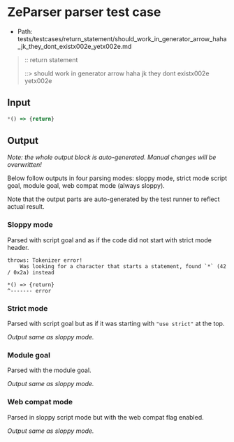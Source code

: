 # ZeParser parser test case

- Path: tests/testcases/return_statement/should_work_in_generator_arrow_haha_jk_they_dont_existx002e_yetx002e.md

> :: return statement
>
> ::> should work in generator arrow haha jk they dont existx002e yetx002e

## Input


`````js
*() => {return}
`````

## Output

_Note: the whole output block is auto-generated. Manual changes will be overwritten!_

Below follow outputs in four parsing modes: sloppy mode, strict mode script goal, module goal, web compat mode (always sloppy).

Note that the output parts are auto-generated by the test runner to reflect actual result.

### Sloppy mode

Parsed with script goal and as if the code did not start with strict mode header.

`````
throws: Tokenizer error!
    Was looking for a character that starts a statement, found `*` (42 / 0x2a) instead

*() => {return}
^------- error
`````

### Strict mode

Parsed with script goal but as if it was starting with `"use strict"` at the top.

_Output same as sloppy mode._

### Module goal

Parsed with the module goal.

_Output same as sloppy mode._

### Web compat mode

Parsed in sloppy script mode but with the web compat flag enabled.

_Output same as sloppy mode._
